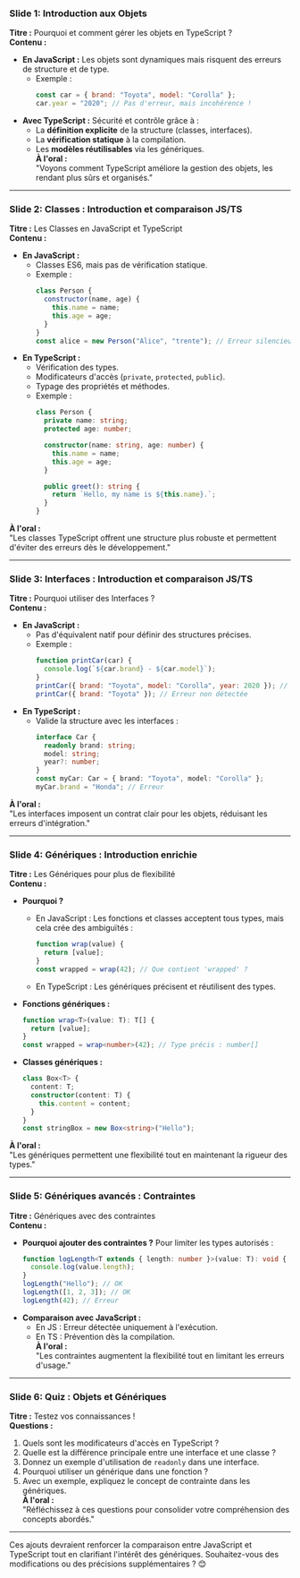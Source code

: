 ### Slide 1: **Introduction aux Objets**
**Titre :** Pourquoi et comment gérer les objets en TypeScript ?  
**Contenu :**
- **En JavaScript :** Les objets sont dynamiques mais risquent des erreurs de structure et de type.
    - Exemple :
      ```javascript
      const car = { brand: "Toyota", model: "Corolla" };
      car.year = "2020"; // Pas d'erreur, mais incohérence !
      ```
- **Avec TypeScript :** Sécurité et contrôle grâce à :
    - La **définition explicite** de la structure (classes, interfaces).
    - La **vérification statique** à la compilation.
    - Les **modèles réutilisables** via les génériques.  
      **À l'oral :**  
      "Voyons comment TypeScript améliore la gestion des objets, les rendant plus sûrs et organisés."

---

### Slide 2: **Classes : Introduction et comparaison JS/TS**
**Titre :** Les Classes en JavaScript et TypeScript  
**Contenu :**
- **En JavaScript :**
    - Classes ES6, mais pas de vérification statique.
    - Exemple :
      ```javascript
      class Person {
        constructor(name, age) {
          this.name = name;
          this.age = age;
        }
      }
      const alice = new Person("Alice", "trente"); // Erreur silencieuse
      ```  
- **En TypeScript :**
    - Vérification des types.
    - Modificateurs d'accès (`private`, `protected`, `public`).
    - Typage des propriétés et méthodes.
    - Exemple :
      ```typescript
      class Person {
        private name: string;
        protected age: number;
  
        constructor(name: string, age: number) {
          this.name = name;
          this.age = age;
        }
  
        public greet(): string {
          return `Hello, my name is ${this.name}.`;
        }
      }
      ```
**À l'oral :**  
"Les classes TypeScript offrent une structure plus robuste et permettent d'éviter des erreurs dès le développement."

---

### Slide 3: **Interfaces : Introduction et comparaison JS/TS**
**Titre :** Pourquoi utiliser des Interfaces ?  
**Contenu :**
- **En JavaScript :**
    - Pas d'équivalent natif pour définir des structures précises.
    - Exemple :
      ```javascript
      function printCar(car) {
        console.log(`${car.brand} - ${car.model}`);
      }
      printCar({ brand: "Toyota", model: "Corolla", year: 2020 }); // Ok
      printCar({ brand: "Toyota" }); // Erreur non détectée
      ```
- **En TypeScript :**
    - Valide la structure avec les interfaces :
      ```typescript
      interface Car {
        readonly brand: string;
        model: string;
        year?: number;
      }
      const myCar: Car = { brand: "Toyota", model: "Corolla" };
      myCar.brand = "Honda"; // Erreur
      ```
**À l'oral :**  
"Les interfaces imposent un contrat clair pour les objets, réduisant les erreurs d'intégration."

---

### Slide 4: **Génériques : Introduction enrichie**
**Titre :** Les Génériques pour plus de flexibilité  
**Contenu :**
- **Pourquoi ?**
    - En JavaScript : Les fonctions et classes acceptent tous types, mais cela crée des ambiguïtés :
      ```javascript
      function wrap(value) {
        return [value];
      }
      const wrapped = wrap(42); // Que contient 'wrapped' ?
      ```
    - En TypeScript : Les génériques précisent et réutilisent des types.

- **Fonctions génériques :**
  ```typescript
  function wrap<T>(value: T): T[] {
    return [value];
  }
  const wrapped = wrap<number>(42); // Type précis : number[]
  ```
- **Classes génériques :**
  ```typescript
  class Box<T> {
    content: T;
    constructor(content: T) {
      this.content = content;
    }
  }
  const stringBox = new Box<string>("Hello");
  ```
**À l'oral :**  
"Les génériques permettent une flexibilité tout en maintenant la rigueur des types."

---

### Slide 5: **Génériques avancés : Contraintes**
**Titre :** Génériques avec des contraintes  
**Contenu :**
- **Pourquoi ajouter des contraintes ?** Pour limiter les types autorisés :
  ```typescript
  function logLength<T extends { length: number }>(value: T): void {
    console.log(value.length);
  }
  logLength("Hello"); // OK
  logLength([1, 2, 3]); // OK
  logLength(42); // Erreur
  ```
- **Comparaison avec JavaScript :**
    - En JS : Erreur détectée uniquement à l'exécution.
    - En TS : Prévention dès la compilation.  
      **À l'oral :**  
      "Les contraintes augmentent la flexibilité tout en limitant les erreurs d'usage."

---

### Slide 6: **Quiz : Objets et Génériques**
**Titre :** Testez vos connaissances !  
**Questions :**
1. Quels sont les modificateurs d'accès en TypeScript ?
2. Quelle est la différence principale entre une interface et une classe ?
3. Donnez un exemple d'utilisation de `readonly` dans une interface.
4. Pourquoi utiliser un générique dans une fonction ?
5. Avec un exemple, expliquez le concept de contrainte dans les génériques.  
   **À l'oral :**  
   "Réfléchissez à ces questions pour consolider votre compréhension des concepts abordés."

---

Ces ajouts devraient renforcer la comparaison entre JavaScript et TypeScript tout en clarifiant l'intérêt des génériques. Souhaitez-vous des modifications ou des précisions supplémentaires ? 😊